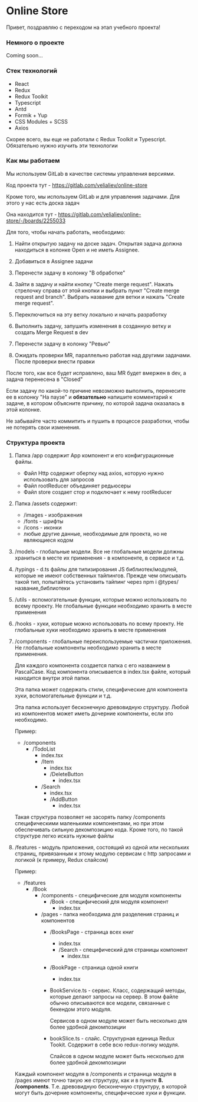 # Online Store

Привет, поздравляю с переходом на этап учебного проекта!

### Немного о проекте
Coming soon...

### Стек технологий
- React
- Redux
- Redux Toolkit
- Typescript
- Antd
- Formik + Yup
- CSS Modules + SCSS
- Axios

Скорее всего, вы еще не работали с Redux Toolkit и Typescript. 
Обязательно нужно изучить эти технологии

### Как мы работаем
Мы используем GitLab в качестве системы управления версиями.

Код проекта тут - https://gitlab.com/velialiev/online-store

Кроме того, мы используем GitLab и для управления задачами. Для этого у нас есть доска задач

Она находится тут - https://gitlab.com/velialiev/online-store/-/boards/2255033

Для того, чтобы начать работать, необходимо:

1. Найти открытую задачу на доске задач. 
Открытая задача должна находиться в колонке Open и не иметь Assignee.

2. Добавиться в Assignee задачи
3. Перенести задачу в колонку "В обработке"
4. Зайти в задачу и найти кнопку "Create merge request". 
Нажать стрелочку справа от этой кнопки и выбрать пункт "Create merge request and branch". 
Выбрать название для ветки и нажать "Create merge request".
5. Переключиться на эту ветку локально и начать разработку
6. Выполнить задачу, запушить изменения в созданную ветку и создать Merge Request в dev
7. Перенести задачу в колонку "Ревью"
8. Ожидать проверки MR, параллельно работая над другими задачами. После проверки внести правки

После того, как все будет исправлено, ваш MR будет вмержен в dev, а задача перенесена в "Closed"

Если задачу по какой-то причине невозможно выполнить, перенесите ее в колонку "На паузе"
и **обязательно** напишите комментарий к задаче, в котором объясните причину, по которой
задача оказалась в этой колонке.

Не забывайте часто коммитить и пушить в процессе разработки, чтобы не потерять свои изменения.

### Структура проекта

1. Папка /app cодержит App компонент и его конфигурационные файлы.
   - Файл Http содержит обертку над axios, которую нужно использовать для запросов
   - Файл rootReducer объединяет редьюсеры
   - Файл store создает стор и подключает к нему rootReducer

2. Папка /assets содержит:
   - /images - изображения
   - /fonts - шрифты
   - /icons - иконки
   - любые другие данные, необходимые для проекта, но не являющиеся кодом

3. /models - глобальные модели. Все не глобальные модели должны храниться
в месте их применения - в компоненте, в сервисе и т.д.

4. /typings - d.ts файлы для типизирования JS библиотек/модулей, которые не имеют
собственных тайпингов. Прежде чем описывать такой тип, попытайтесь
установить тайпинг через npm i @types/название_библиотеки

5. /utils - вспомогательные функции, которые можно использовать по всему
проекту. Не глобальные функции необходимо хранить в месте применения

6. /hooks - хуки, которые можно использовать по всему проекту.
Не глобальные хуки необходимо хранить в месте применения

8. /components - глобальные переиспользуемые частички приложения.
Не глобальные компоненты необходимо хранить в месте применения. 

   Для каждого компонента создается папка с его названием в PascalCase. Код
   компонента описывается в index.tsx файле, который находится внутри этой папки.
   
   Эта папка может содержать стили, специфические для компонента хуки, вспомогательные
   функции и т.д.

   Эта папка использует бесконечную древовидную структуру. Любой из компонентов может иметь
дочерние компоненты, если это необходимо. 

   Пример:
   
   - /components
      - /TodoList
         - index.tsx
         - /Item
            - index.tsx
            - /DeleteButton
                - index.tsx
         - /Search
            - index.tsx
            - /AddButton
                - index.tsx
   
   Такая структура позволяет не засорять папку /components специфическими
   маленькими компонентами, но при этом обеспечивать сильную
   декомпозицию кода. Кроме того, по такой структуре легко искать нужные файлы
   
9. /features - модуль приложения, состоящий из одной или нескольких страниц,
привязанным к этому модулю сервисам с http запросами и логикой (к примеру, Redux слайсом)

    Пример:
    
    - /features
        - /Book
            - /components - специфические для модуля компоненты
                - /Book - специфический для модуля компонент
                    - index.tsx
            - /pages - папка необходима для разделения страниц и компонентов
                - /BooksPage - страница всех книг
                    - index.tsx
                    - /Search - специфический для страницы компонент
                        - index.tsx
                - /BookPage - страница одной книги
                    - index.tsx
                - BookService.ts - сервис. Класс, содержащий методы,
                которые делают запросы на сервер. В этом файле обычно
                описываются все модели, связанные с бекендом этого модуля.
                
                    Сервисов в одном модуле может быть несколько для более
                удобной декомпозиции
                - bookSlice.ts - слайс. Структурная единица Redux Tookit.
                Содержит в себе всю redux-логику модуля.
                
                    Слайсов в одном модуле может быть несколько для более
                удобной декомпозиции

    Каждый компонент модуля в /components и страница модуля в /pages имеют точно такую же структуру,
    как и в пункте **8. /components**. Т.е.  древовидную бесконечную структуру, в которой могут быть
    дочерние компоненты, специфические хуки и функции.
